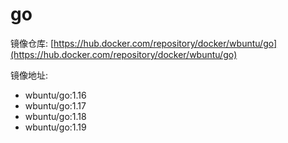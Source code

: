 # go

镜像仓库: [https://hub.docker.com/repository/docker/wbuntu/go](https://hub.docker.com/repository/docker/wbuntu/go)

镜像地址: 

- wbuntu/go:1.16
- wbuntu/go:1.17
- wbuntu/go:1.18
- wbuntu/go:1.19